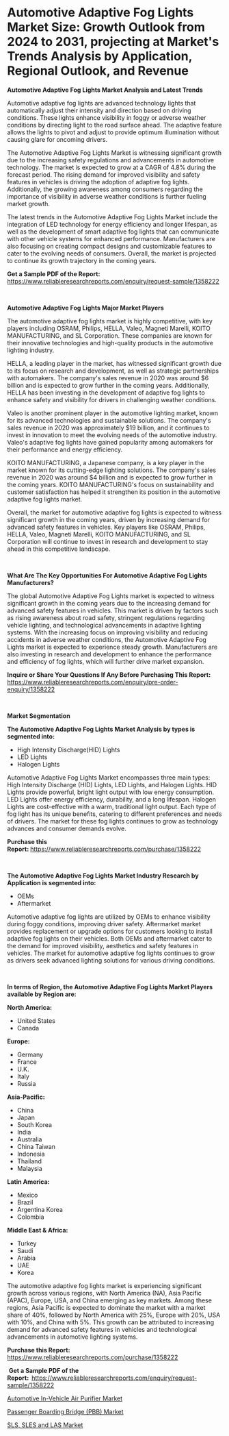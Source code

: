 <p><h1>Automotive Adaptive Fog Lights Market Size: Growth Outlook from 2024 to 2031, projecting at Market's Trends Analysis by Application, Regional Outlook, and Revenue</h1></p><p><strong>Automotive Adaptive Fog Lights Market Analysis and Latest Trends</strong></p>
<p><p>Automotive adaptive fog lights are advanced technology lights that automatically adjust their intensity and direction based on driving conditions. These lights enhance visibility in foggy or adverse weather conditions by directing light to the road surface ahead. The adaptive feature allows the lights to pivot and adjust to provide optimum illumination without causing glare for oncoming drivers.</p><p>The Automotive Adaptive Fog Lights Market is witnessing significant growth due to the increasing safety regulations and advancements in automotive technology. The market is expected to grow at a CAGR of 4.8% during the forecast period. The rising demand for improved visibility and safety features in vehicles is driving the adoption of adaptive fog lights. Additionally, the growing awareness among consumers regarding the importance of visibility in adverse weather conditions is further fueling market growth.</p><p>The latest trends in the Automotive Adaptive Fog Lights Market include the integration of LED technology for energy efficiency and longer lifespan, as well as the development of smart adaptive fog lights that can communicate with other vehicle systems for enhanced performance. Manufacturers are also focusing on creating compact designs and customizable features to cater to the evolving needs of consumers. Overall, the market is projected to continue its growth trajectory in the coming years.</p></p>
<p><strong>Get a Sample PDF of the Report:&nbsp;</strong> <a href="https://www.reliableresearchreports.com/enquiry/request-sample/1358222">https://www.reliableresearchreports.com/enquiry/request-sample/1358222</a></p>
<p>&nbsp;</p>
<p><strong>Automotive Adaptive Fog Lights Major Market Players</strong></p>
<p><p>The automotive adaptive fog lights market is highly competitive, with key players including OSRAM, Philips, HELLA, Valeo, Magneti Marelli, KOITO MANUFACTURING, and SL Corporation. These companies are known for their innovative technologies and high-quality products in the automotive lighting industry.</p><p>HELLA, a leading player in the market, has witnessed significant growth due to its focus on research and development, as well as strategic partnerships with automakers. The company's sales revenue in 2020 was around $6 billion and is expected to grow further in the coming years. Additionally, HELLA has been investing in the development of adaptive fog lights to enhance safety and visibility for drivers in challenging weather conditions.</p><p>Valeo is another prominent player in the automotive lighting market, known for its advanced technologies and sustainable solutions. The company's sales revenue in 2020 was approximately $19 billion, and it continues to invest in innovation to meet the evolving needs of the automotive industry. Valeo's adaptive fog lights have gained popularity among automakers for their performance and energy efficiency.</p><p>KOITO MANUFACTURING, a Japanese company, is a key player in the market known for its cutting-edge lighting solutions. The company's sales revenue in 2020 was around $4 billion and is expected to grow further in the coming years. KOITO MANUFACTURING's focus on sustainability and customer satisfaction has helped it strengthen its position in the automotive adaptive fog lights market.</p><p>Overall, the market for automotive adaptive fog lights is expected to witness significant growth in the coming years, driven by increasing demand for advanced safety features in vehicles. Key players like OSRAM, Philips, HELLA, Valeo, Magneti Marelli, KOITO MANUFACTURING, and SL Corporation will continue to invest in research and development to stay ahead in this competitive landscape.</p></p>
<p>&nbsp;</p>
<p><strong>What Are The Key Opportunities For Automotive Adaptive Fog Lights Manufacturers?</strong></p>
<p><p>The global Automotive Adaptive Fog Lights market is expected to witness significant growth in the coming years due to the increasing demand for advanced safety features in vehicles. This market is driven by factors such as rising awareness about road safety, stringent regulations regarding vehicle lighting, and technological advancements in adaptive lighting systems. With the increasing focus on improving visibility and reducing accidents in adverse weather conditions, the Automotive Adaptive Fog Lights market is expected to experience steady growth. Manufacturers are also investing in research and development to enhance the performance and efficiency of fog lights, which will further drive market expansion.</p></p>
<p><strong>Inquire or Share Your Questions If Any Before Purchasing This Report:</strong> <a href="https://www.reliableresearchreports.com/enquiry/pre-order-enquiry/1358222">https://www.reliableresearchreports.com/enquiry/pre-order-enquiry/1358222</a></p>
<p>&nbsp;</p>
<p><strong>Market Segmentation</strong></p>
<p><strong>The Automotive Adaptive Fog Lights Market Analysis by types is segmented into:</strong></p>
<p><ul><li>High Intensity Discharge(HID) Lights</li><li>LED Lights</li><li>Halogen Lights</li></ul></p>
<p><p>Automotive Adaptive Fog Lights Market encompasses three main types: High Intensity Discharge (HID) Lights, LED Lights, and Halogen Lights. HID Lights provide powerful, bright light output with low energy consumption. LED Lights offer energy efficiency, durability, and a long lifespan. Halogen Lights are cost-effective with a warm, traditional light output. Each type of fog light has its unique benefits, catering to different preferences and needs of drivers. The market for these fog lights continues to grow as technology advances and consumer demands evolve.</p></p>
<p><strong>Purchase this Report:&nbsp;</strong><a href="https://www.reliableresearchreports.com/purchase/1358222">https://www.reliableresearchreports.com/purchase/1358222</a></p>
<p>&nbsp;</p>
<p><strong>The Automotive Adaptive Fog Lights Market Industry Research by Application is segmented into:</strong></p>
<p><ul><li>OEMs</li><li>Aftermarket</li></ul></p>
<p><p>Automotive adaptive fog lights are utilized by OEMs to enhance visibility during foggy conditions, improving driver safety. Aftermarket market provides replacement or upgrade options for customers looking to install adaptive fog lights on their vehicles. Both OEMs and aftermarket cater to the demand for improved visibility, aesthetics and safety features in vehicles. The market for automotive adaptive fog lights continues to grow as drivers seek advanced lighting solutions for various driving conditions.</p></p>
<p>&nbsp;</p>
<p><strong>In terms of Region, the Automotive Adaptive Fog Lights Market Players available by Region are:</strong></p>
<p>
    <p> <strong> North America: </strong>
        <ul>
            <li>United States</li>
            <li>Canada</li>
        </ul>
        </p> 
    <p> <strong> Europe: </strong>
        <ul>
            <li>Germany</li>
            <li>France</li>
            <li>U.K.</li>
            <li>Italy</li>
            <li>Russia</li>
        </ul>
        </p> 
    <p> <strong> Asia-Pacific: </strong>
        <ul>
            <li>China</li>
            <li>Japan</li>
            <li>South Korea</li>
            <li>India</li>
            <li>Australia</li>
            <li>China Taiwan</li>
            <li>Indonesia</li>
            <li>Thailand</li>
            <li>Malaysia</li>
        </ul>
        </p> 
    <p> <strong> Latin America: </strong>
        <ul>
            <li>Mexico</li>
            <li>Brazil</li>
            <li>Argentina Korea</li>
            <li>Colombia</li>
        </ul>
        </p> 
    <p> <strong> Middle East & Africa: </strong>
        <ul>
            <li>Turkey</li>
            <li>Saudi</li>
            <li>Arabia</li>
            <li>UAE</li>
            <li>Korea</li>
        </ul>
    </p>
    </p>
<p><p>The automotive adaptive fog lights market is experiencing significant growth across various regions, with North America (NA), Asia Pacific (APAC), Europe, USA, and China emerging as key markets. Among these regions, Asia Pacific is expected to dominate the market with a market share of 40%, followed by North America with 25%, Europe with 20%, USA with 10%, and China with 5%. This growth can be attributed to increasing demand for advanced safety features in vehicles and technological advancements in automotive lighting systems.</p></p>
<p><strong>Purchase this Report: </strong><a href="https://www.reliableresearchreports.com/purchase/1358222">https://www.reliableresearchreports.com/purchase/1358222</a></p>
<p>&nbsp;<strong>Get a Sample PDF of the Report:&nbsp;&nbsp;</strong><a href="https://www.reliableresearchreports.com/enquiry/request-sample/1358222">https://www.reliableresearchreports.com/enquiry/request-sample/1358222</a></p>
<p><strong></strong></p>
<p><p><a href="https://view.publitas.com/reportprime-1/automotive-in-vehicle-air-purifier-market-research-report-provides-critical-insights-that-can-help-shape-business-development-and-investment-strategies/">Automotive In-Vehicle Air Purifier Market</a></p><p><a href="https://view.publitas.com/reportprime-1/passenger-boarding-bridge-pbb-market-size-reflecting-a-forecast-till-2030-market-by-type-by-application-and-by-geography/">Passenger Boarding Bridge (PBB) Market</a></p><p><a href="https://view.publitas.com/reportprime-1/sls-sles-and-las-market-size-share-trends-analysis-report-by-application-regional-outlook-competitive-strategies-and-segment-forecasts-2023-2030/">SLS, SLES and LAS Market</a></p></p>